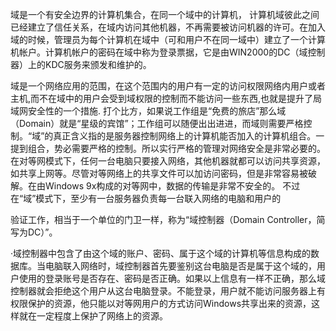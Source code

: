 域是一个有安全边界的计算机集合，在同一个域中的计算机， 计算机域彼此之间已经建立了信任关系，在域内访问其他机器，不再需要被访问机器的许可。在加入域的时候，管理员为每个计算机在域中（可和用户不在同一域中）建立了一个计算机帐户。计算机帐户的密码在域中称为登录票据，它是由WIN2000的DC（域控制器）上的KDC服务来颁发和维护的。

域是一个网络应用的范围，在这个范围内的用户有一定的访问权限网络内用户或者主机,而不在域中的用户会受到域权限的控制而不能访问一些东西,也就是提升了局域网安全性的一个措施. 打个比方，如果说工作组是“免费的旅店”那么域（Domain）就是“星级的宾馆”；工作组可以随便出出进进，而域则需要严格控制。“域”的真正含义指的是服务器控制网络上的计算机能否加入的计算机组合。一提到组合，势必需要严格的控制。所以实行严格的管理对网络安全是非常必要的。在对等网模式下，任何一台电脑只要接入网络，其他机器就都可以访问共享资源，如共享上网等。尽管对等网络上的共享文件可以加访问密码，但是非常容易被破解。在由Windows 9x构成的对等网中，数据的传输是非常不安全的。 不过在“域”模式下，至少有一台服务器负责每一台联入网络的电脑和用户的

验证工作，相当于一个单位的门卫一样，称为“域控制器（Domain Controller，简写为DC）”。

·域控制器中包含了由这个域的账户、密码、属于这个域的计算机等信息构成的数据库。当电脑联入网络时，域控制器首先要鉴别这台电脑是否是属于这个域的，用户使用的登录账号是否存在、密码是否正确。如果以上信息有一样不正确，那么域控制器就会拒绝这个用户从这台电脑登录。不能登录，用户就不能访问服务器上有权限保护的资源，他只能以对等网用户的方式访问Windows共享出来的资源，这样就在一定程度上保护了网络上的资源。